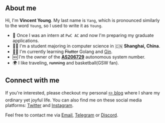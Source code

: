 ## About me

Hi, I'm **Vincent Young**. My last name is `Yang`, which is pronounced similarly to the word `Young`, so I used to write it as `Young`. 

-  💼 Once I was an intern at `PwC AC` and now I'm preparing my graduate applications.
-  👨‍🎓 I'm a student majoring in computer science in 🇨🇳 **Shanghai, China**.
-  👨‍💻 I'm currently learning ~~Flutter~~ Golang and [Gin](https://github.com/gin-gonic/gin).
-  🆕 I'm the owner of the **[AS206729](https://bgp.tools/AS206729)** autonomous system number.
-  🌍 I like traveling, ~~running~~ and basketball(GSW fan).

## Connect with me
If you're interested, please checkout my personal [✏️ blog](https://missuo.me/) where I share my ordinary yet joyful life. You can also find me on these social media platforms: [Twitter](https://twitter.com/m1ssuo) and [Instagram](https://www.instagram.com/m1ssuo).

Feel free to contact me via <a href="mailto:i@yyt.moe">Email</a>, [Telegram](https://t.me/missuo) or [Discord](https://discordapp.com/users/missuo#7448).
